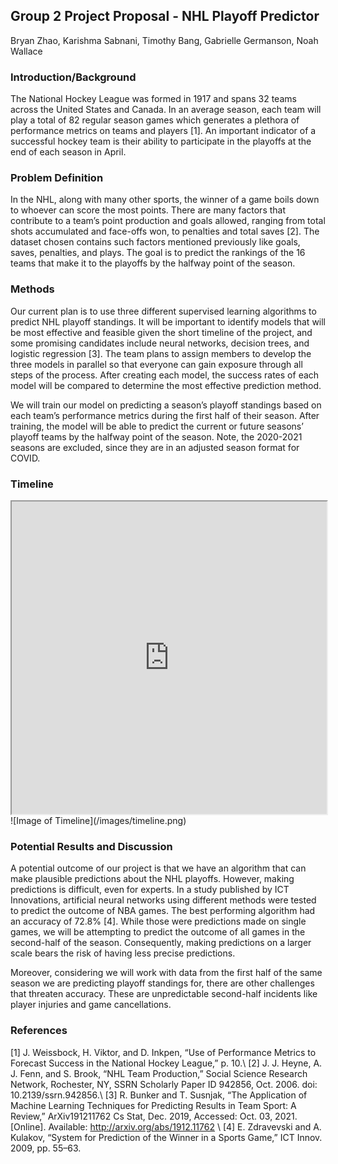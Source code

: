 ## Group 2 Project Proposal - NHL Playoff Predictor
Bryan Zhao, Karishma Sabnani, Timothy Bang, Gabrielle Germanson, Noah Wallace

### Introduction/Background

The National Hockey League was formed in 1917 and spans 32 teams across the United States and Canada. In an average season, each team will play a total of 82 regular season games which generates a plethora of performance metrics on teams and players [1]. An important indicator of a successful hockey team is their ability to participate in the playoffs at the end of each season in April. 

### Problem Definition
In the NHL, along with many other sports, the winner of a game boils down to whoever can score the most points. There are many factors that contribute to a team’s point production and goals allowed, ranging from total shots accumulated and face-offs won, to penalties and total saves [2]. The dataset chosen contains such factors mentioned previously like goals, saves, penalties, and plays. The goal is to predict the rankings of the 16 teams that make it to the playoffs by the halfway point of the season.  


### Methods
Our current plan is to use three different supervised learning algorithms to predict NHL playoff standings. It will be important to identify models that will be most effective and feasible given the short timeline of the project, and some promising candidates include neural networks, decision trees, and logistic regression [3]. The team plans to assign members to develop the three models in parallel so that everyone can gain exposure through all steps of the process. After creating each model, the success rates of each model will be compared to determine the most effective prediction method.

We will train our model on predicting a season’s playoff standings based on each team’s performance metrics during the first half of their season. After training, the model will be able to predict the current or future seasons’ playoff teams by the halfway point of the season. Note, the 2020-2021 seasons are excluded, since they are in an adjusted season format for COVID.

### Timeline
<iframe style="width:100%; height:500px;overflow:auto;" src="https://docs.google.com/spreadsheets/d/e/2PACX-1vR9UFpO27F-VLudRNhWWLRzRkvFFDGvQvN3FgBp6pab10n9RMswdYSTT3dT6Q8b-bMxAzKha9lLmio4/pubhtml?gid=0&amp;single=true&amp;widget=true&amp;headers=false"></iframe>
![Image of Timeline](/images/timeline.png)

### Potential Results and Discussion
A potential outcome of our project is that we have an algorithm that can make plausible predictions about the NHL playoffs. However, making predictions is difficult, even for experts. In a study published by ICT Innovations, artificial neural networks using different methods were tested to predict the outcome of NBA games. The best performing algorithm had an accuracy of 72.8% [4]. While those were predictions made on single games, we will be attempting to predict the outcome of all games in the second-half of the season. Consequently, making predictions on a larger scale bears the risk of having less precise predictions.

Moreover, considering we will work with data from the first half of the same season we are predicting playoff standings for, there are other challenges that threaten accuracy. These are unpredictable second-half incidents like player injuries and game cancellations.

### References
[1]    J. Weissbock, H. Viktor, and D. Inkpen, “Use of Performance Metrics to Forecast Success in the National Hockey League,” p. 10.\\
[2]    J. J. Heyne, A. J. Fenn, and S. Brook, “NHL Team Production,” Social Science Research Network, Rochester, NY, SSRN Scholarly Paper ID 942856, Oct. 2006. doi: 10.2139/ssrn.942856.\\
[3]    R. Bunker and T. Susnjak, “The Application of Machine Learning Techniques for Predicting Results in Team Sport: A Review,” ArXiv191211762 Cs Stat, Dec. 2019, Accessed: Oct. 03, 2021. [Online]. Available: http://arxiv.org/abs/1912.11762 \\
[4]    E. Zdravevski and A. Kulakov, “System for Prediction of the Winner in a Sports Game,” ICT Innov. 2009, pp. 55–63.

